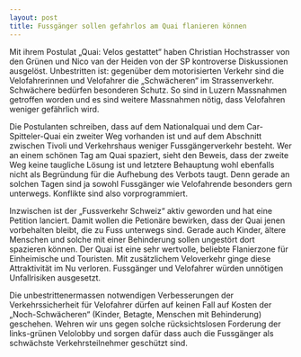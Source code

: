 ```yaml
---
layout: post
title: Fussgänger sollen gefahrlos am Quai flanieren können 
---
```


Mit ihrem Postulat „Quai: Velos gestattet“ haben Christian Hochstrasser von den Grünen und Nico van der Heiden von der SP kontroverse Diskussionen ausgelöst. Unbestritten ist: gegenüber dem motorisierten Verkehr sind die Velofahrerinnen und Velofahrer die „Schwächeren“ im Strassenverkehr. Schwächere bedürfen besonderen Schutz. So sind in Luzern Massnahmen getroffen worden und es sind weitere Massnahmen nötig, dass Velofahren weniger gefährlich wird.

Die Postulanten schreiben, dass auf dem Nationalquai und dem Car-Spitteler-Quai ein zweiter Weg vorhanden ist und auf dem Abschnitt zwischen Tivoli und Verkehrshaus weniger Fussgängerverkehr besteht. Wer an einem schönen Tag am Quai spaziert, sieht den Beweis, dass der zweite Weg keine taugliche Lösung ist und letztere Behauptung wohl ebenfalls nicht als Begründung für die Aufhebung des Verbots taugt. Denn gerade an solchen Tagen sind ja sowohl Fussgänger wie Velofahrende besonders gern unterwegs. Konflikte sind also vorprogrammiert.

Inzwischen ist der „Fussverkehr Schweiz“ aktiv geworden und hat eine Petition lanciert. Damit wollen die Petionäre bewirken, dass der Quai jenen vorbehalten bleibt, die zu Fuss unterwegs sind. Gerade auch Kinder, ältere Menschen und solche mit einer Behinderung sollen ungestört dort spazieren können. Der Quai ist eine sehr wertvolle, beliebte Flanierzone für Einheimische und Touristen. Mit zusätzlichem Veloverkehr ginge diese Attraktivität im Nu verloren. Fussgänger und Velofahrer würden unnötigen Unfallrisiken ausgesetzt.

Die unbestrittenermassen notwendigen Verbesserungen der Verkehrssicherheit für Velofahrer dürfen auf keinen Fall auf Kosten der „Noch-Schwächeren“ (Kinder, Betagte, Menschen mit Behinderung) geschehen. Wehren wir uns gegen solche rücksichtslosen Forderung der links-grünen Velolobby und sorgen dafür dass auch die Fussgänger als schwächste Verkehrsteilnehmer geschützt sind.